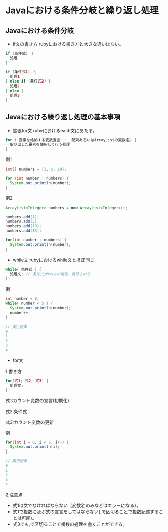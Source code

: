 # Javaにおける条件分岐と繰り返し処理

## Javaにおける条件分岐
- if文の書き方
rubyにおける書き方と大きな違いはない。
```Java
if (条件式)　{
  処理
}
```

```Java
if (条件式1)　{
  処理1
} else if (条件式2) {
  処理2
} else {
  処理3
}
```

## Javaにおける繰り返し処理の基本事項
- 拡張for文
rubyにおけるeach文にあたる。
```Java
for ( 要素を格納する変数宣言  :  配列あるいはArrayListの変数名) {
  取り出した要素を使用して行う処理
}
```

例1
```Java
int[] numbers = {1, 5, 10};

for (int number : numbers) {
  System.out.println(number);
}
```

例2
```Java
ArrayList<Integer> numbers = new ArrayList<Integer>();

numbers.add(1);
numbers.add(5);
numbers.add(10);
numbers.add(15);

for(int number : numbers) {
  System.out.println(number);  
}
```

- while文
rubyにおけるwhile文とほぼ同じ
```Java
while( 条件式 ) {
  処理文; // 条件式がtrueの場合、実行される
}
```
例
```Java
int number = 0;
while( number < 5 ) {
  System.out.println(number);
  number++;
}

// 実行結果
0
1
2
3
4
```


- for文

1.書き方
```Java
for(式1; 式2; 式3) {
  処理文;
}
```
式1:カウント変数の宣言(初期化)

式2:条件式

式3:カウント変数の更新

例
```Java
for(int i = 0; i < 5; i++) {
  System.out.println(i);
}

// 実行結果
0
1
2
3
4
```

2.注意点
- 式1は文でなければならない（変数名のみなどはエラーになる）。
- 式1で複数に及ぶ式の宣言をしてはならない(,で区切ることで複数記述することは可能)。
- 式3でも,で区切ることで複数の処理を書くことができる。
